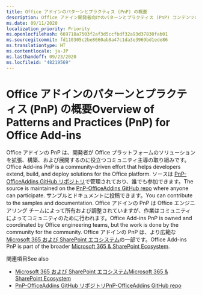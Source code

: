 ```yaml
---
title: Office アドインのパターンとプラクティス (PnP) の概要
description: Office アドイン開発者向けのパターンとプラクティス (PnP) コンテンツの概要。
ms.date: 09/11/2020
localization_priority: Priority
ms.openlocfilehash: 669718a7503f2af3d5ccfbdf32a93d37830fab01
ms.sourcegitcommit: fd110305c2be8660ab8a47c1da3e3969bd1ede86
ms.translationtype: HT
ms.contentlocale: ja-JP
ms.lasthandoff: 09/23/2020
ms.locfileid: "48219569"
---
```

# <a name="overview-of-patterns-and-practices-pnp-for-office-add-ins"></a><span data-ttu-id="bb9bd-103">Office アドインのパターンとプラクティス (PnP) の概要</span><span class="sxs-lookup"><span data-stu-id="bb9bd-103">Overview of Patterns and Practices (PnP) for Office Add-ins</span></span>

<span data-ttu-id="bb9bd-104">Office アドインの PnP は、開発者が Office プラットフォームのソリューションを拡張、構築、および展開するのに役立つコミュニティ主導の取り組みです。</span><span class="sxs-lookup"><span data-stu-id="bb9bd-104">Office Add-ins PnP is a community-driven effort that helps developers extend, build, and deploy solutions for the Office platform.</span></span> <span data-ttu-id="bb9bd-105">ソースは [PnP-OfficeAddins GitHub リポジトリ](https://github.com/OfficeDev/PnP-OfficeAddins)で管理されており、誰でも参加できます。</span><span class="sxs-lookup"><span data-stu-id="bb9bd-105">The source is maintained on the [PnP-OfficeAddins GitHub repo](https://github.com/OfficeDev/PnP-OfficeAddins) where anyone can participate.</span></span> <span data-ttu-id="bb9bd-106">サンプルとドキュメントに投稿できます。</span><span class="sxs-lookup"><span data-stu-id="bb9bd-106">You can contribute to the samples and documentation.</span></span> <span data-ttu-id="bb9bd-107">Office アドインの PnP は Office エンジニアリング チームによって所有および調整されていますが、作業はコミュニティによってコミュニティのために行われます。</span><span class="sxs-lookup"><span data-stu-id="bb9bd-107">Office Add-ins PnP is owned and coordinated by Office engineering teams, but the work is done by the community for the community.</span></span> <span data-ttu-id="bb9bd-108">Office アドインの PnP は、より広範な [Microsoft 365 および SharePoint エコシステム](https://developer.microsoft.com/office/blogs/microsoft-365-sharepoint-ecosystem-pnp-august-2020-update/)の一部です。</span><span class="sxs-lookup"><span data-stu-id="bb9bd-108">Office Add-ins PnP is part of the broader [Microsoft 365 & SharePoint Ecosystem](https://developer.microsoft.com/office/blogs/microsoft-365-sharepoint-ecosystem-pnp-august-2020-update/).</span></span>

<span data-ttu-id="bb9bd-109">関連項目</span><span class="sxs-lookup"><span data-stu-id="bb9bd-109">See also</span></span>
- [<span data-ttu-id="bb9bd-110">Microsoft 365 および SharePoint エコシステム</span><span class="sxs-lookup"><span data-stu-id="bb9bd-110">Microsoft 365 & SharePoint Ecosystem</span></span>](https://developer.microsoft.com/office/blogs/microsoft-365-sharepoint-ecosystem-pnp-august-2020-update/)
- [<span data-ttu-id="bb9bd-111">PnP-OfficeAddins GitHub リポジトリ</span><span class="sxs-lookup"><span data-stu-id="bb9bd-111">PnP-OfficeAddins GitHub repo</span></span>](https://github.com/OfficeDev/PnP-OfficeAddins)
